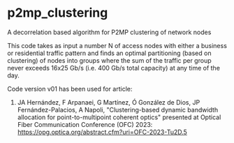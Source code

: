 # p2mp_clustering
A decorrelation based algorithm for P2MP clustering of network nodes

This code takes as input a number N of access nodes with either a business or residential traffic pattern and finds an optimal partitioning (based on clustering) of nodes into groups where the sum of the traffic per group never exceeds 16x25 Gb/s (i.e. 400 Gb/s total capacity) at any time of the day. 

Code version v01 has been used for article:
1) JA Hernández, F Arpanaei, G Martínez, Ó González de Dios, JP Fernández-Palacios, A Napoli, "Clustering-based dynamic bandwidth allocation for point-to-multipoint coherent optics" presented at Optical Fiber Communication Conference (OFC) 2023: https://opg.optica.org/abstract.cfm?uri=OFC-2023-Tu2D.5



